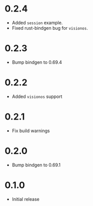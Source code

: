 # 0.2.4

* Added `session` example.
* Fixed rust-bindgen bug for `visionos`.

# 0.2.3

* Bump bindgen to 0.69.4

# 0.2.2

* Added `visionos` support

# 0.2.1

* Fix build warnings

# 0.2.0

* Bump bindgen to 0.69.1

# 0.1.0

* Initial release